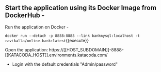 ## Start the application using its Docker Image from DockerHub -

Run the application on Docker -

`docker run --detach -p 8888:8888 --link bankmysql:localhost -t ravikalla/online-bank:latest`{{execute}}

Open the application: https://[[HOST_SUBDOMAIN]]-8888-[[KATACODA_HOST]].environments.katacoda.com/

* Login with the default credentials "Admin/password"
